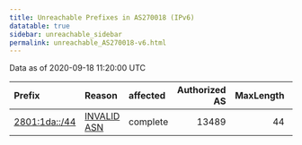 ```yaml
---
title: Unreachable Prefixes in AS270018 (IPv6)
datatable: true
sidebar: unreachable_sidebar
permalink: unreachable_AS270018-v6.html
---
```


Data as of 2020-09-18 11:20:00 UTC


<div class="datatable-begin"></div>

| Prefix                                               | Reason                                                                                                | affected   |   Authorized AS |   MaxLength | Anchor                                         |   unreachable /48s |
|:-----------------------------------------------------|:------------------------------------------------------------------------------------------------------|:-----------|----------------:|------------:|:-----------------------------------------------|-------------------:|
| [2801:1da::/44](https://stat.ripe.net/2801:1da::/44) | [INVALID ASN](https://rpki-validator.ripe.net/announcement-preview?asn=AS270018&prefix=2801:1da::/44) | complete   |           13489 |          44 | [LACNIC](unreachable_LACNIC_RPKI_Root-v6.html) |                 16 |

<div class="datatable-end"></div>